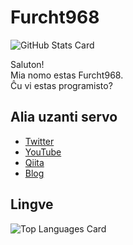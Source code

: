 # Furcht968

![GitHub Stats Card](https://github-readme-stats.vercel.app/api?username=Furcht968&count_private=true&theme=gotham)

Saluton!  
Mia nomo estas Furcht968.  
Ĉu vi estas programisto?


## Alia uzanti servo
- [Twitter](https://twitter.com/BinaryRussia968)
- [YouTube](https://www.youtube.com/channel/UCHYQciqJ26oOCXeLEs_LnQg)
- [Qiita](https://qiita.com/Furcht968)
- [Blog](https://furcht968.hatenablog.com)

## Lingve

![Top Languages Card](https://github-readme-stats.vercel.app/api/top-langs/?username=Furcht968$theme=gotham)